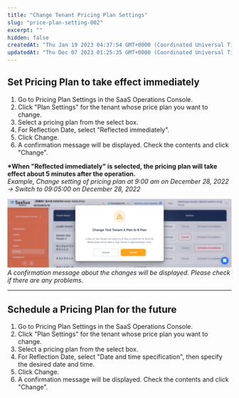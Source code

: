 ```yaml
---
title: "Change Tenant Pricing Plan Settings"
slug: "price-plan-setting-002"
excerpt: ""
hidden: false
createdAt: "Thu Jan 19 2023 04:37:54 GMT+0000 (Coordinated Universal Time)"
updatedAt: "Thu Dec 07 2023 01:25:35 GMT+0000 (Coordinated Universal Time)"
---
```

## Set Pricing Plan to take effect immediately

1. Go to Pricing Plan Settings in the SaaS Operations Console.
2. Click "Plan Settings" for the tenant whose price plan you want to change.
3. Select a pricing plan from the select box.
4. For Reflection Date, select "Reflected immediately".
5. Click Change.
6. A confirmation message will be displayed. Check the contents and click "Change".

**\*When "Reflected immediately" is selected, the pricing plan will take effect about 5 minutes after the operation.**  
_Example, Change setting of pricing plan at 9:00 am on December 28, 2022 → Switch to 09:05:00 on December 28, 2022_

![plan-setting](/img/part-5/price-plan/price-plan-setting-002/plan-setting.png)
*A confirmation message about the changes will be displayed. Please check if there are any problems.*


***

## Schedule a Pricing Plan for the future

1. Go to Pricing Plan Settings in the SaaS Operations Console.
2. Click "Plan Settings" for the tenant whose price plan you want to change.
3. Select a pricing plan from the select box.
4. For Reflection Date, select "Date and time specification", then specify the desired date and time.
5. Click Change.
6. A confirmation message will be displayed. Check the contents and click "Change".
